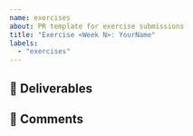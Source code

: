 ```yaml
---
name: exercises
about: PR template for exercise submissions
title: "Exercise <Week N>: YourName"
labels:
  - "exercises"
---
```


<!-- 1. PRのタイトルを編集 -->
<!-- 2. PRにweekラベル（e.g., week0）を追加 -->

## 🎁 Deliverables <!-- 3. 提出物の概要を簡潔に記載 -->



## 💬 Comments <!-- 4. 提出内容に関するコメント・セルフレビュー等を記載（あれば） -->
